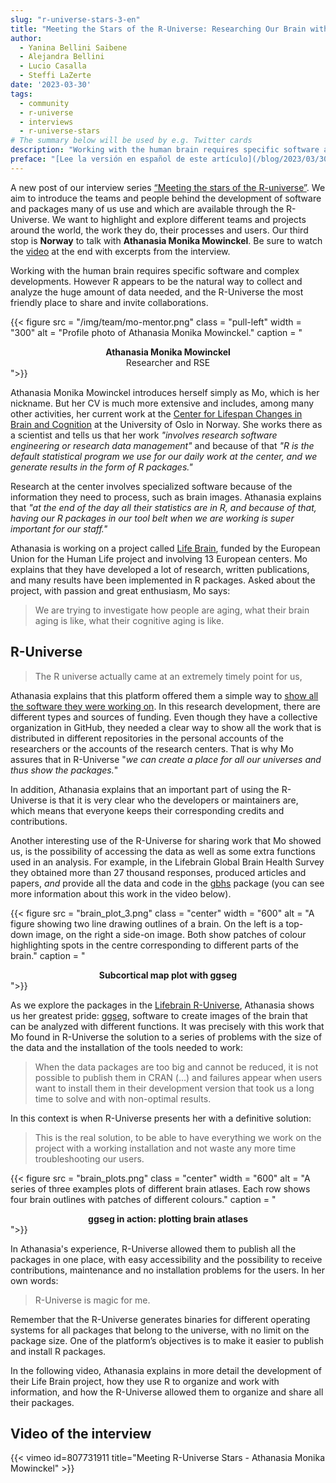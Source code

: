 ```yaml
---
slug: "r-universe-stars-3-en"
title: "Meeting the Stars of the R-Universe: Researching Our Brain with the Magic of the R-Universe"
author:
  - Yanina Bellini Saibene
  - Alejandra Bellini
  - Lucio Casalla  
  - Steffi LaZerte
date: '2023-03-30'
tags:
  - community
  - r-universe
  - interviews
  - r-universe-stars
# The summary below will be used by e.g. Twitter cards
description: "Working with the human brain requires specific software and complex developments, however R appears as the natural way to collect hundreds of data that need to be analyzed and the R-Universe as the most friendly place to share and invite to collaborate. Our third stop bring us to __Norway__ to talk with __Athanasia Monika Mowinckel__."
preface: "[Lee la versión en español de este artículo](/blog/2023/03/30/r-universe-stars-3-es/)"
---
```


A new post of our interview series [“Meeting the stars of the R-universe”](/tags/r-universe-stars/). We aim to introduce the teams and people behind the development of software and packages many of us use and which are available through the R-Universe. We want to highlight and explore different teams and projects around the world, the work they do, their processes and users. Our third stop is __Norway__ to talk with __Athanasia Monika Mowinckel__. Be sure to watch the [video](/blog/2023/03/30/r-universe-stars-3-en/#video-of-the-interview) at the end with excerpts from the interview.

Working with the human brain requires specific software and complex developments. However R appears to be the natural way to collect and analyze the huge amount of data needed, and the R-Universe the most friendly place to share and invite collaborations.

{{< figure src = "/img/team/mo-mentor.png" class = "pull-left" width = "300" alt = "Profile photo of Athanasia Monika Mowinckel." caption = "<center><strong>Athanasia Monika Mowinckel</strong><br>Researcher and RSE</center>">}}

Athanasia Monika Mowinckel introduces herself simply as Mo, which is her nickname. But her CV is much more extensive and includes, among many other activities, her current work at the [Center for Lifespan Changes in Brain and Cognition](https://www.sv.uio.no/psi/english/research/groups/lcbc/index.html) at the University of Oslo in Norway. She works there as a scientist and tells us that her work _"involves research software engineering or research data management"_ and because of that _"R is the default statistical program we use for our daily work at the center, and we generate results in the form of R packages."_

Research at the center involves specialized software because of the information they need to process, such as brain images. Athanasia explains that _"at the end of the day all their statistics are in R, and because of that, having our R packages in our tool belt when we are working is super important for our staff."_

Athanasia is working on a project called [Life Brain](https://www.lifebrain.uio.no/), funded by the European Union for the Human Life project and involving 13 European centers. Mo explains that they have developed a lot of research, written publications, and many results have been implemented in R packages. Asked about the project, with passion and great enthusiasm, Mo says: 

> We are trying to investigate how people are aging, what their brain aging is like, what their cognitive aging is like.

## R-Universe

> The R universe actually came at an extremely timely point for us, 

Athanasia explains that this platform offered them a simple way to [show all the software they were working on](https://lifebrain.r-universe.dev/). In this research development, there are different types and sources of funding. Even though they have a collective organization in GitHub, they needed a clear way to show all the work that is distributed in different repositories in the personal accounts of the researchers or the accounts of the research centers. That is why Mo assures that in R-Universe "*we can create a place for all our universes and thus show the packages.*"

In addition, Athanasia explains that an important part of using the R-Universe is that it is very clear who the developers or maintainers are, which means that everyone keeps their corresponding credits and contributions.


Another interesting use of the R-Universe for sharing work that Mo showed us, is the possibility of accessing the data as well as some extra functions used in an analysis. For example, in the Lifebrain Global Brain Health Survey they obtained more than 27 thousand responses, produced articles and papers, *and* provide all the data and code in the [gbhs](https://lifebrain.r-universe.dev/gbhs) package (you can see more information about this work in the video below). 

{{< figure src = "brain_plot_3.png" class = "center" width = "600" alt = "A figure showing two line drawing outlines of a brain. On the left is a top-down image, on the right a side-on image. Both show patches of colour highlighting spots in the centre corresponding to different parts of the brain." caption = "<center><strong>Subcortical map plot with ggseg</strong></center>">}}

As we explore the packages in the [Lifebrain R-Universe](https://lifebrain.r-universe.dev/), Athanasia shows us her greatest pride: [ggseg](https://ggseg.r-universe.dev/), software to create images of the brain that can be analyzed with different functions. It was precisely with this work that Mo found in R-Universe the solution to a series of problems with the size of the data and the installation of the tools needed to work: 

> When the data packages are too big and cannot be reduced, it is not possible to publish them in CRAN (...) and failures appear when users want to install them in their development version that took us a long time to solve and with non-optimal results.

In this context is when R-Universe presents her with a definitive solution: 

> This is the real solution, to be able to have everything we work on the project with a working installation and not waste any more time troubleshooting our users.

{{< figure src = "brain_plots.png" class = "center" width = "600" alt = "A series of three examples plots of different brain atlases. Each row shows four brain outlines with patches of different colours." caption = "<center><strong>ggseg in action: plotting brain atlases</strong></center>">}}

In Athanasia's experience, R-Universe allowed them to publish all the packages in one place, with easy accessibility and the possibility to receive contributions, maintenance and no installation problems for the users. In her own words: 

> R-Universe is magic for me.

Remember that the R-Universe generates binaries for different operating systems for all packages that belong to the universe, with no limit on the package size. One of the platform’s objectives is to make it easier to publish and install R packages.

In the following video, Athanasia explains in more detail the development of their Life Brain project, how they use R to organize and work with information, and how the R-Universe allowed them to organize and share all their packages.

## Video of the interview
{{< vimeo id=807731911 title="Meeting R-Universe Stars - Athanasia Monika Mowinckel" >}}

